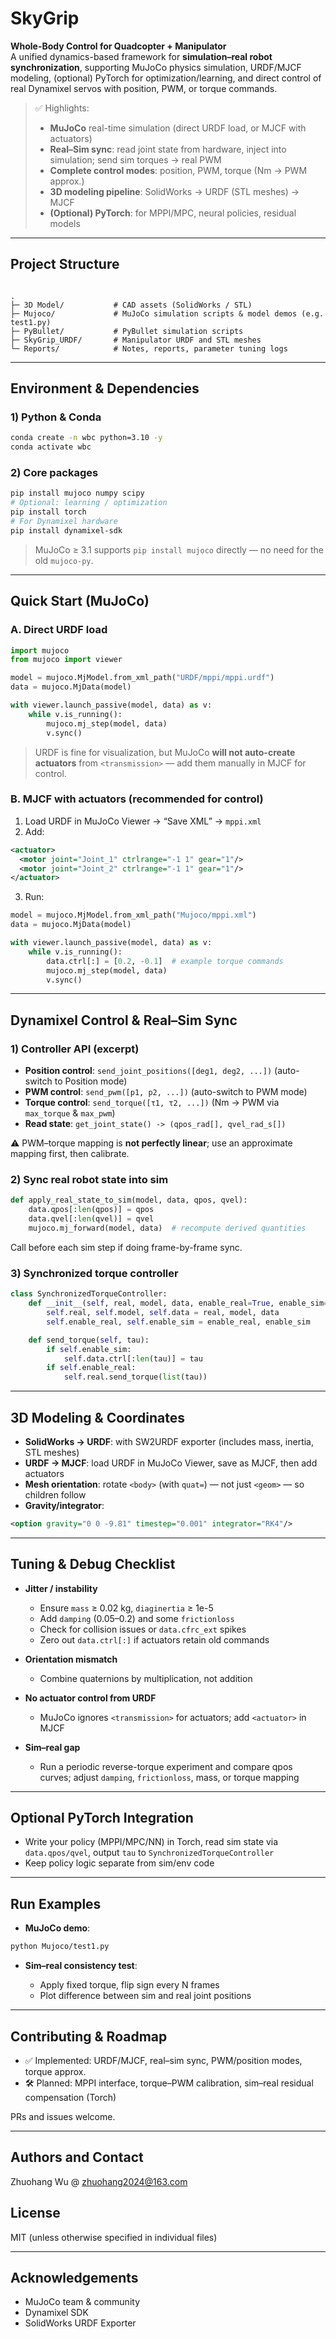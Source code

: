 # SkyGrip

**Whole-Body Control for Quadcopter + Manipulator**  
A unified dynamics-based framework for **simulation–real robot synchronization**, supporting MuJoCo physics simulation, URDF/MJCF modeling, (optional) PyTorch for optimization/learning, and direct control of real Dynamixel servos with position, PWM, or torque commands.

> ✅ Highlights:  
> - **MuJoCo** real-time simulation (direct URDF load, or MJCF with actuators)  
> - **Real–Sim sync**: read joint state from hardware, inject into simulation; send sim torques → real PWM  
> - **Complete control modes**: position, PWM, torque (Nm → PWM approx.)  
> - **3D modeling pipeline**: SolidWorks → URDF (STL meshes) → MJCF  
> - **(Optional) PyTorch**: for MPPI/MPC, neural policies, residual models

---

## Project Structure

```

.
├─ 3D Model/           # CAD assets (SolidWorks / STL)
├─ Mujoco/             # MuJoCo simulation scripts & model demos (e.g. test1.py)
├─ PyBullet/           # PyBullet simulation scripts
├─ SkyGrip_URDF/       # Manipulator URDF and STL meshes
└─ Reports/            # Notes, reports, parameter tuning logs

````

---

## Environment & Dependencies

### 1) Python & Conda
```bash
conda create -n wbc python=3.10 -y
conda activate wbc
````

### 2) Core packages

```bash
pip install mujoco numpy scipy
# Optional: learning / optimization
pip install torch
# For Dynamixel hardware
pip install dynamixel-sdk
```

> MuJoCo ≥ 3.1 supports `pip install mujoco` directly — no need for the old `mujoco-py`.

---

## Quick Start (MuJoCo)

### A. Direct URDF load

```python
import mujoco
from mujoco import viewer

model = mujoco.MjModel.from_xml_path("URDF/mppi/mppi.urdf")
data = mujoco.MjData(model)

with viewer.launch_passive(model, data) as v:
    while v.is_running():
        mujoco.mj_step(model, data)
        v.sync()
```

> URDF is fine for visualization, but MuJoCo **will not auto-create actuators** from `<transmission>` — add them manually in MJCF for control.

### B. MJCF with actuators (recommended for control)

1. Load URDF in MuJoCo Viewer → “Save XML” → `mppi.xml`
2. Add:

```xml
<actuator>
  <motor joint="Joint_1" ctrlrange="-1 1" gear="1"/>
  <motor joint="Joint_2" ctrlrange="-1 1" gear="1"/>
</actuator>
```

3. Run:

```python
model = mujoco.MjModel.from_xml_path("Mujoco/mppi.xml")
data = mujoco.MjData(model)

with viewer.launch_passive(model, data) as v:
    while v.is_running():
        data.ctrl[:] = [0.2, -0.1]  # example torque commands
        mujoco.mj_step(model, data)
        v.sync()
```

---

## Dynamixel Control & Real–Sim Sync

### 1) Controller API (excerpt)

* **Position control**: `send_joint_positions([deg1, deg2, ...])` (auto-switch to Position mode)
* **PWM control**: `send_pwm([p1, p2, ...])` (auto-switch to PWM mode)
* **Torque control**: `send_torque([τ1, τ2, ...])` (Nm → PWM via `max_torque` & `max_pwm`)
* **Read state**: `get_joint_state() -> (qpos_rad[], qvel_rad_s[])`

⚠ PWM–torque mapping is **not perfectly linear**; use an approximate mapping first, then calibrate.

### 2) Sync real robot state into sim

```python
def apply_real_state_to_sim(model, data, qpos, qvel):
    data.qpos[:len(qpos)] = qpos
    data.qvel[:len(qvel)] = qvel
    mujoco.mj_forward(model, data)  # recompute derived quantities
```

Call before each sim step if doing frame-by-frame sync.

### 3) Synchronized torque controller

```python
class SynchronizedTorqueController:
    def __init__(self, real, model, data, enable_real=True, enable_sim=True):
        self.real, self.model, self.data = real, model, data
        self.enable_real, self.enable_sim = enable_real, enable_sim

    def send_torque(self, tau):
        if self.enable_sim:
            self.data.ctrl[:len(tau)] = tau
        if self.enable_real:
            self.real.send_torque(list(tau))
```

---

## 3D Modeling & Coordinates

* **SolidWorks → URDF**: with SW2URDF exporter (includes mass, inertia, STL meshes)
* **URDF → MJCF**: load URDF in MuJoCo Viewer, save as MJCF, then add actuators
* **Mesh orientation**: rotate `<body>` (with `quat=`) — not just `<geom>` — so children follow
* **Gravity/integrator**:

```xml
<option gravity="0 0 -9.81" timestep="0.001" integrator="RK4"/>
```

---

## Tuning & Debug Checklist

* **Jitter / instability**

  * Ensure `mass` ≥ 0.02 kg, `diaginertia` ≥ 1e-5
  * Add `damping` (0.05–0.2) and some `frictionloss`
  * Check for collision issues or `data.cfrc_ext` spikes
  * Zero out `data.ctrl[:]` if actuators retain old commands
* **Orientation mismatch**

  * Combine quaternions by multiplication, not addition
* **No actuator control from URDF**

  * MuJoCo ignores `<transmission>` for actuators; add `<actuator>` in MJCF
* **Sim–real gap**

  * Run a periodic reverse-torque experiment and compare qpos curves; adjust `damping`, `frictionloss`, mass, or torque mapping

---

## Optional PyTorch Integration

* Write your policy (MPPI/MPC/NN) in Torch, read sim state via `data.qpos/qvel`, output `tau` to `SynchronizedTorqueController`
* Keep policy logic separate from sim/env code

---

## Run Examples

* **MuJoCo demo**:

```bash
python Mujoco/test1.py
```

* **Sim–real consistency test**:

  * Apply fixed torque, flip sign every N frames
  * Plot difference between sim and real joint positions

---

## Contributing & Roadmap

* ✅ Implemented: URDF/MJCF, real–sim sync, PWM/position modes, torque approx.
* 🛠 Planned: MPPI interface, torque–PWM calibration, sim–real residual compensation (Torch)

PRs and issues welcome.

---

## Authors and Contact

Zhuohang Wu @
zhuohang2024@163.com

## License

MIT (unless otherwise specified in individual files)

---

## Acknowledgements

* MuJoCo team & community
* Dynamixel SDK
* SolidWorks URDF Exporter


